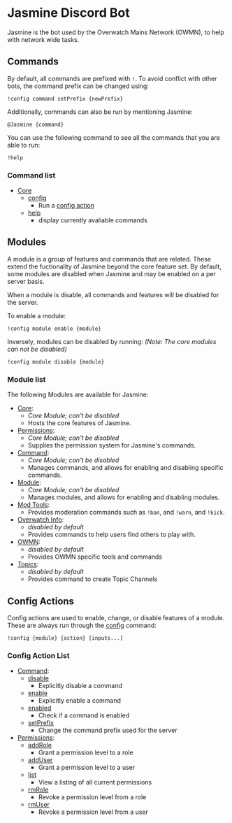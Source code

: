 # Jasmine Discord Bot

Jasmine is the bot used by the Overwatch Mains Network (OWMN), to help with network wide tasks.

## Commands
By default, all commands are prefixed with `!`. To avoid conflict with other 
bots, the command prefix can be changed using:
```text
!config command setPrefix {newPrefix}
```

Additionally, commands can also be run by mentioning Jasmine:
```text
@Jasmine {command}
```

You can use the following command to see all the commands that you are able to
run:
```text
!help
```

### Command list
- [Core](docs/modules/core.md)
    - [config](docs/modules/core.md#config)
        - Run a [config action](#config-action)
    - [help](docs/modules/core.md#help)
        - display currently avaliable commands

## Modules
A module is a group of features and commands that are related. These extend the fuctionality of Jasmine beyond the core
feature set. By default, some modules are disabled when Jasmine and may be enabled on a per server basis.

When a module is disable, all commands and features will be disabled for the server.

To enable a module:
```text
!config module enable {module}
```
 
Inversely, modules can be disabled by running: *(Note: The core modules can not be disabled)*
```text
!config module disable {module}
```

### Module list
The following Modules are available for Jasmine:

- [Core](docs/modules/core.md): 
    - *Core Module; can't be disabled*
    - Hosts the core features of Jasmine.
- [Permissions](docs/modules/permissions.md): 
    - *Core Module; can't be disabled*
    - Supplies the permission system for Jasmine's commands.
- [Command](docs/modules/command.md): 
    - *Core Module; can't be disabled*
    - Manages commands, and allows for enabling and disabling specific commands. 
- [Module](docs/modules/module.md): 
    - *Core Module; can't be disabled*
    - Manages modules, and allows for enabling and disabling modules.
- [Mod Tools](docs/modules/mod-tools.md): 
    - Provides moderation commands such as `!ban`, and `!warn`, and `!kick`.
- [Overwatch Info](docs/modules/ow-info.md):
    - *disabled by default* 
    - Provides commands to help users find others to play with.
- [OWMN](docs/modules/ow-mains.md):
    - *disabled by default* 
    - Provides OWMN specific tools and commands
- [Topics](docs/modules/topics.md):
    - *disabled by default* 
    - Provides command to create Topic Channels

## Config Actions
Config actions are used to enable, change, or disable features of a module.
These are always run through the [config](docs/modules/core.md#config) command:
```text
!config {module} {action} [inputs...]
```

### Config Action List
- [Command](docs/modules/command.md):
    - [disable](docs/modules/command.md#disable)
        - Explicitly disable a command
    - [enable](docs/modules/command.md#enable)
        - Explicitly enable a command
    - [enabled](docs/modules/command.md#enabled)
        - Check if a command is enabled
    - [setPrefix](docs/modules/command.md#setPrefix)
        - Change the command prefix used for the server
- [Permissions](docs/modules/permissions.md):
    - [addRole](docs/modules/permissions.md#addRole)
        - Grant a permission level to a role
    - [addUser](docs/modules/permissions.md#addUser)
        - Grant a permission level to a user
    - [list](docs/modules/permissions.md#list)
        - View a listing of all current permissions
    - [rmRole](docs/modules/permissions.md#rmRole)
        - Revoke a permission level from a role
    - [rmUser](docs/modules/permissions.md#rmUser)
        - Revoke a permission level from a user

